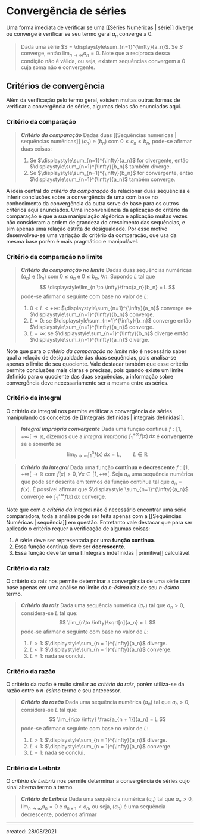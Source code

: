 # Convergência de séries
Uma forma imediata de verificar se uma [[Séries Numéricas | série]] diverge ou converge é verificar se seu termo geral $a_n$ converge a $0$.

> Dada uma série $S = \displaystyle\sum_{n=1}^{\infty}{a_n}$. Se $S$ converge, então $\displaystyle\lim_{n \to \infty} a_n = 0$.
Note que a recíproca dessa condição não é válida, ou seja, existem sequências convergem a $0$ cuja soma não é convergente.

## Critérios de convergência
Além da verificação pelo termo geral, existem muitas outras formas de verificar a convergência de séries, algumas delas são enunciadas aqui.

### Critério da comparação
> ***Critério da comparação***
> Dadas duas [[Sequências numéricas | sequências numéricas]] $(a_n)$ e $(b_n)$ com $0 \leq a_n \leq b_n$, pode-se afirmar duas coisas:
> 1. Se $\displaystyle\sum_{n=1}^{\infty}{a_n}$ for divergente, então $\displaystyle\sum_{n=1}^{\infty}{b_n}$ também diverge.
> 2. Se $\displaystyle\sum_{n=1}^{\infty}{b_n}$ for convergente, então $\displaystyle\sum_{n=1}^{\infty}{a_n}$ também converge.

A ideia central do *critério da comparação* de relacionar duas sequências e inferir conclusões sobre a convergência de uma com base no conhecimento da convergência da outra serve de base para os outros critérios aqui enunciados.
Uma inconveniência da aplicação do critério da comparação é que a sua manipulação algébrica e aplicação muitas vezes não consideram a ordem de grandeza do crescimento das sequências, e sim apenas uma relação estrita de desigualdade. Por esse motivo desenvolveu-se uma variação do critério da comparação, que usa da mesma base porém é mais pragmático e manipulável.

### Critério da comparação no limite
> ***Critério da comparação no limite***
> Dadas duas sequências numéricas $(a_n)$ e $(b_n)$ com $0 \leq a_n$ e $0 \leq b_n$, $\forall n$. Supondo $L$ tal que
>$$
\displaystyle\lim_{n \to \infty}\frac{a_n}{b_n} = L
>$$
> pode-se afirmar o seguinte com base no valor de $L$:
> 1. $0<L<+\infty$: $\displaystyle\sum_{n=1}^{\infty}{a_n}$ converge $\iff$ $\displaystyle\sum_{n=1}^{\infty}{b_n}$ converge.
> 2. $L = 0$: se $\displaystyle\sum_{n=1}^{\infty}{b_n}$ converge então $\displaystyle\sum_{n=1}^{\infty}{a_n}$ converge.
> 3. $L = \infty$: se $\displaystyle\sum_{n=1}^{\infty}{b_n}$ diverge então $\displaystyle\sum_{n=1}^{\infty}{a_n}$ diverge.

Note que para o *critério da comparação no limite* não é necessário saber qual a relação de desigualdade das duas sequências, pois analisa-se apenas o limite de seu quociente. Vale destacar também que esse critério permite conclusões mais claras e precisas, pois quando existe um limite definido para o quociente das duas sequências, a informação sobre convergência deve necessariamente ser a mesma entre as séries.

### Critério da integral
O critério da integral nos permite verificar a convergência de séries manipulando os conceitos de [[Integrais definidas | integrais definidas]].

> ***Integral imprópria convergente***
> Dada uma função contínua $f:[1, + \infty[ \to \mathbb{R}$, dizemos que a *integral imprópria* $\displaystyle \int_{1}^{+\infty}{f(x)}\,dx$ é **convergente** se e somente se
>$$
  \lim_{b\to \infty} \int_{1}^{b}{f(x)}\,dx = L \text{,}\qquad  L \in \mathbb{R}
>$$

> ***Critério da integral***
> Dada uma função **contínua e decrescente** $f : [1, + \infty[ \to \mathbb{R}$ com $f(x) > 0, \forall x \in [1, + \infty[$. Seja $a_n$ uma sequência numérica que pode ser descrita em termos da função contínua tal que $a_n = f(x)$. É possível afirmar que $\displaystyle \sum_{n=1}^{\infty}{a_n}$ converge $\iff$ $\displaystyle\int_{1}^{+ \infty}{f(x)}\,dx$ converge.

Note que com o *critério da integral* não é necessário encontrar uma série comparadora, toda a análise pode ser feita apenas com a [[Sequências Numéricas | sequência]] em questão. Entretanto vale destacar que para ser aplicado o critério requer a verificação de algumas coisas:

1. A série deve ser representada por uma **função contínua**.
2. Essa função contínua deve ser **decrescente**.
3. Essa função deve ter uma [[Integrais indefinidas | primitiva]] calculável.

### Critério da raiz
O critério da raiz nos permite determinar a convergência de uma série com base apenas em uma análise no limite da *n-ésima* raiz de seu *n-ésimo* termo.

> ***Critério da raiz***
> Dada uma sequência numérica $(a_n)$ tal que $a_n > 0$, considera-se $L$ tal que:
>$$
  \lim_{n\to \infty}\sqrt[n]{a_n} = L
>$$
> pode-se afirmar o seguinte com base no valor de $L$:
> 1. $L > 1$: $\displaystyle\sum_{n = 1}^{\infty}{a_n}$ diverge.
> 2. $L < 1$: $\displaystyle\sum_{n = 1}^{\infty}{a_n}$ converge.
> 3. $L = 1$: nada se conclui.

### Critério da razão
O critério da razão é muito similar ao *critério da raiz*, porém utiliza-se da razão entre o *n-ésimo* termo e seu antecessor.

> ***Critério da razão***
> Dada uma sequência numérica $(a_n)$ tal que $a_n > 0$, considera-se $L$ tal que:
>$$
  \lim_{n\to \infty} \frac{a_{n + 1}}{a_n} = L
>$$
> pode-se afirmar o seguinte com base no valor de $L$:
> 1. $L > 1$: $\displaystyle\sum_{n = 1}^{\infty}{a_n}$ diverge.
> 2. $L < 1$: $\displaystyle\sum_{n = 1}^{\infty}{a_n}$ converge.
> 3. $L = 1$: nada se conclui.

### Critério de Leibniz
O *critério de Leibniz* nos permite determinar a convergência de séries cujo sinal alterna termo a termo.

> ***Critério de Leibniz***
> Dada uma sequência numérica $(a_n)$ tal que $a_n > 0$, $\displaystyle\lim_{n\to \infty}a_n = 0$ e $a_{n+1} < a_n$, ou seja, $(a_n)$ é uma sequência decrescente, podemos afirmar

---

created: 28/08/2021
